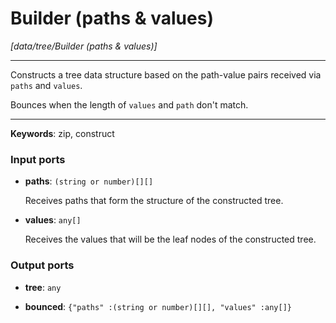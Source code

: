 # Builder (paths & values)

_[data/tree/Builder (paths & values)]_

---

Constructs a tree data structure based on the path-value pairs received via `paths` and `values`.  
  
Bounces when the length of `values` and `path` don't match.  

---

__Keywords__: zip, construct

### Input ports

* __paths__: ` (string or number)[][] `

    Receives paths that form the structure of the constructed tree.  


* __values__: ` any[] `

    Receives the values that will be the leaf nodes of the constructed tree.  

### Output ports

* __tree__: ` any `


* __bounced__: ` {"paths" :(string or number)[][], "values" :any[]} `

